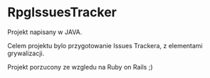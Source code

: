 RpgIssuesTracker
================

Projekt napisany w JAVA. 

Celem projektu bylo przygotowanie Issues Trackera, z elementami grywalizacji. 

Projekt porzucony ze wzgledu na Ruby on Rails ;)

